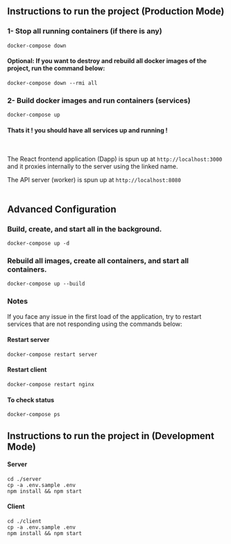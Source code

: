 ## Instructions to run the project (Production Mode)

### 1- Stop all running containers (if there is any)

```
docker-compose down
```

#### Optional: If you want to destroy and rebuild all docker images of the project, run the command below:

```
docker-compose down --rmi all
```

### 2- Build docker images and run containers (services)

```
docker-compose up
```

#### Thats it ! you should have all services up and running !

<br/>

The React frontend application (Dapp) is spun up at `http://localhost:3000` and it proxies internally to the server using the linked name.

The API server (worker) is spun up at `http://localhost:8080`
<br/>
<br/>

## Advanced Configuration

### Build, create, and start all in the background.

```
docker-compose up -d
```

### Rebuild all images, create all containers, and start all containers.

```
docker-compose up --build
```

### Notes

If you face any issue in the first load of the application, try to restart services that are not responding using the commands below:

#### Restart server

```
docker-compose restart server
```

#### Restart client

```
docker-compose restart nginx
```

#### To check status

```
docker-compose ps
```

## Instructions to run the project in (Development Mode)

#### Server

```
cd ./server
cp -a .env.sample .env
npm install && npm start
```

#### Client

```
cd ./client
cp -a .env.sample .env
npm install && npm start
```
